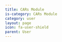 ```yaml
---
title: CARs Module
is-category: CARs Module
category: user
layout: page
icon: fa-user-shield
parent: User
---
```

